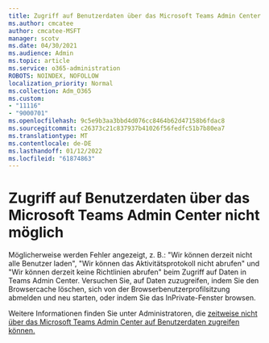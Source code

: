 ```yaml
---
title: Zugriff auf Benutzerdaten über das Microsoft Teams Admin Center nicht möglich
ms.author: cmcatee
author: cmcatee-MSFT
manager: scotv
ms.date: 04/30/2021
ms.audience: Admin
ms.topic: article
ms.service: o365-administration
ROBOTS: NOINDEX, NOFOLLOW
localization_priority: Normal
ms.collection: Adm_O365
ms.custom:
- "11116"
- "9000701"
ms.openlocfilehash: 9c5e9b3aa3bbd4d076cc8464b62d47158b6fdac8
ms.sourcegitcommit: c26373c21c837937b41026f56fedfc51b7b80ea7
ms.translationtype: MT
ms.contentlocale: de-DE
ms.lasthandoff: 01/12/2022
ms.locfileid: "61874863"
---
```

# <a name="cant-access-user-data-via-the-microsoft-teams-admin-center"></a>Zugriff auf Benutzerdaten über das Microsoft Teams Admin Center nicht möglich

Möglicherweise werden Fehler angezeigt, z. B.: "Wir können derzeit nicht alle Benutzer laden", "Wir können das Aktivitätsprotokoll nicht abrufen" und "Wir können derzeit keine Richtlinien abrufen" beim Zugriff auf Daten in Teams Admin Center. Versuchen Sie, auf Daten zuzugreifen, indem Sie den Browsercache löschen, sich von der Browserbenutzerprofilsitzung abmelden und neu starten, oder indem Sie das InPrivate-Fenster browsen. 

Weitere Informationen finden Sie unter Administratoren, die [zeitweise nicht über das Microsoft Teams Admin Center auf Benutzerdaten zugreifen können.](https://docs.microsoft.com/microsoftteams/troubleshoot/teams-administration/cannot-access-admin-center)